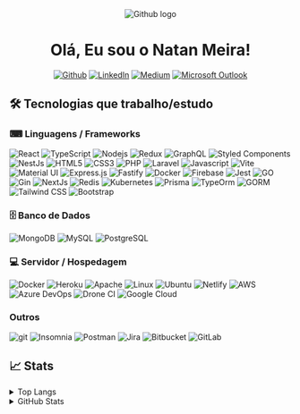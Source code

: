 <div align="center">
<img alt="Github logo"src="https://camo.githubusercontent.com/e15e75521862be103c834df436a8f9e075c945e5/68747470733a2f2f6d656469612e67697068792e636f6d2f6d656469612f6475334a336358797a686a3735494f6776412f67697068792e676966"/>

# Olá, Eu sou o Natan Meira!
<p>
<a href="https://github.com/natanmeira" target="_blank"><img alt="Github" src="https://img.shields.io/badge/GitHub-%2312100E.svg?&style=for-the-badge&logo=Github&logoColor=white" /></a> 
<a href="https://www.linkedin.com/in/natanmeira" target="_blank"><img alt="LinkedIn" src="https://img.shields.io/badge/linkedin-%230077B5.svg?&style=for-the-badge&logo=linkedin&logoColor=white" /></a> 
<a href="https://medium.com/@natan.libra" target="_blank"><img alt="Medium" src="https://img.shields.io/badge/medium-%2312100E.svg?&style=for-the-badge&logo=medium&logoColor=white" /></a>
<a href="mailto:natan.libra@hotmail.com" target="_blank"><img alt="Microsoft Outlook" src="https://img.shields.io/badge/Outlook-%230077B5.svg?&style=for-the-badge&logo=microsoft%20outlook&logoColor=white" /></a>
</p>

</div>

## 🛠 Tecnologias que trabalho/estudo

### ⌨ Linguagens / Frameworks
<p>
<img alt="React" src="https://img.shields.io/badge/-React-45b8d8?style=flat-square&logo=react&logoColor=white" />
<img alt="TypeScript" src="https://img.shields.io/badge/-TypeScript-007ACC?style=flat-square&logo=typescript&logoColor=white" />
<img alt="Nodejs" src="https://img.shields.io/badge/-Nodejs-43853d?style=flat-square&logo=Node.js&logoColor=white" />
<img alt="Redux" src="https://img.shields.io/badge/-Redux-764ABC?style=flat-square&logo=redux&logoColor=white" />
<img alt="GraphQL" src="https://img.shields.io/badge/-GraphQL-E10098?style=flat-square&logo=graphql&logoColor=white" />
<img alt="Styled Components" src="https://img.shields.io/badge/-Styled_Components-db7092?style=flat-square&logo=styled-components&logoColor=white" />
<img alt="NestJs" src="https://img.shields.io/badge/-NestJs-ea2845?style=flat-square&logo=nestjs&logoColor=white" />
<img alt="HTML5" src="https://img.shields.io/badge/-HTML5-E34F26?style=flat-square&logo=html5&logoColor=white" />
<img alt="CSS3" src="https://img.shields.io/badge/-CSS3-0076be?style=flat-square&logo=css3&logoColor=white" />
<img alt="PHP" src="https://img.shields.io/badge/-Php-0076be?style=flat-square&logo=Php&logoColor=white" />
<img alt="Laravel" src="https://img.shields.io/badge/-Laravel-FF2D20?style=flat-square&logo=Laravel&logoColor=white" />
<img alt="Javascript" src="https://img.shields.io/badge/-Javascript-F7DF1E?style=flat-square&logo=Javascript&logoColor=black" />
<img alt="Vite" src="https://img.shields.io/badge/Vite-B73BFE?style=flat-square&logo=vite&logoColor=FFD62E" />
<img alt="Material UI" src="https://img.shields.io/badge/Material%20UI-007FFF?style=flat-square&logo=mui&logoColor=white" />
<img alt="Express.js" src="https://img.shields.io/badge/Express.js-000000?style=flat-square&logo=express&logoColor=white" />
<img alt="Fastify" src="https://img.shields.io/badge/fastify-202020?style=flat-square&logo=fastify&logoColor=white" />
<img alt="Docker" src="https://img.shields.io/badge/Docker-2CA5E0?style=flat-square&logo=docker&logoColor=white" />
<img alt="Firebase" src="https://img.shields.io/badge/firebase-ffca28?style=flat-square&logo=firebase&logoColor=black" />
<img alt="Jest" src="https://img.shields.io/badge/Jest-C21325?style=flat-square&logo=jest&logoColor=white" />
<img alt="GO" src="https://img.shields.io/badge/Go-00aed8?style=flat-square&logo=Go&logoColor=white" />
<img alt="Gin" src="https://img.shields.io/badge/Gin-0f2442?style=flat-square&logo=Gin&logoColor=white" />
<img alt="NextJs" src="https://img.shields.io/badge/NextJs-000000?style=flat-square&logo=nextjs&logoColor=white" />
<img alt="Redis" src="https://img.shields.io/badge/Redis-dc382d?style=flat-square&logo=redis&logoColor=white" />
<img alt="Kubernetes" src="https://img.shields.io/badge/kubernetes-326ce5?&style=flat-square&logo=kubernetes&logoColor=white" />
<img alt="Prisma" src="https://img.shields.io/badge/Prisma-2d3748?&style=flat-square&logo=prisma&logoColor=white" />
<img alt="TypeOrm" src="https://img.shields.io/badge/TypeOrm-d13324?&style=flat-square&logo=typeorm&logoColor=white" />
<img alt="GORM" src="https://img.shields.io/badge/GORM-3f424a?&style=flat-square&logo=gorm&logoColor=white" />
<img alt="Tailwind CSS" src="https://img.shields.io/badge/Tailwind%20CSS-38bdf8?style=flat-square&logo=tailwind-css&logoColor=white" />
<img alt="Bootstrap" src="https://img.shields.io/badge/Bootstrap-6f2cf2?style=flat-square&logo=bootstrap&logoColor=white" />
</p>


### 🗄 Banco de Dados
<p>
  <img alt="MongoDB" src="https://img.shields.io/badge/-MongoDB-13aa52?style=flat-square&logo=mongodb&logoColor=white" />
  <img alt="MySQL" src="https://img.shields.io/badge/-MySQL-1e4c67?style=flat-square&logo=MySQL&logoColor=white" />
  <img alt="PostgreSQL" src="https://img.shields.io/badge/-PostgreeSQL-1e4c67?style=flat-square&logo=PostgreSQL&logoColor=white" />
</p>

### 💻 Servidor / Hospedagem
<p>
  <img alt="Docker" src="https://img.shields.io/badge/-Docker-46a2f1?style=flat-square&logo=docker&logoColor=white" />
  <img alt="Heroku" src="https://img.shields.io/badge/-Heroku-430098?style=flat-square&logo=heroku&logoColor=white" />
  <img alt="Apache" src="https://img.shields.io/badge/-Apache-D22128?style=flat-square&logo=Apache&logoColor=white" />
  <img alt="Linux" src="https://img.shields.io/badge/-Linux-FCC624?style=flat-square&logo=Apache&logoColor=white" />
  <img alt="Ubuntu" src="https://img.shields.io/badge/-Ubuntu-E95420?style=flat-square&logo=Ubuntu&logoColor=white" />
  <img alt="Netlify" src="https://img.shields.io/badge/-Netlify-00C7B7?style=flat-square&logo=Netlify&logoColor=white" />
  <img alt="AWS" src="https://img.shields.io/badge/AWS-146eb4?style=flat-square&logo=amazon-aws&logoColor=white" />
  <img alt="Azure DevOps" src="https://img.shields.io/badge/Azure%20DevOps-0078D7?style=flat-square&logo=azure-devops&logoColor=white" />
  <img alt="Drone CI" src="https://img.shields.io/badge/Drone%20CI-212121?style=flat-square&logo=drone&logoColor=white" />
  <img alt="Google Cloud" src="https://img.shields.io/badge/Google%20Cloud-4285F4?style=flat-square&logo=google-cloud&logoColor=white" />
</p>


### Outros
<p>
  <img alt="git" src="https://img.shields.io/badge/-Git-F05032?style=flat-square&logo=git&logoColor=white" />
  <img alt="Insomnia" src="https://img.shields.io/badge/-Insomnia-5849BE?style=flat-square&logo=insomnia&logoColor=white" />
  <img alt="Postman" src="https://img.shields.io/badge/-Postman-FF6C37?style=flat-square&logo=Postman&logoColor=white" />
  <img alt="Jira"	src="https://img.shields.io/badge/Jira-0052CC?style=flat-square&logo=Jira&logoColor=white" />
  <img alt="Bitbucket" src="https://img.shields.io/badge/Bitbucket-0052CC?style=flat-square&logo=bitbucket&logoColor=white" />
  <img alt="GitLab" src="https://img.shields.io/badge/GitLab-d64027?style=flat-square&logo=gitlab&logoColor=white" />
</p>


 




<!-- ## 📕 Tecnologias que estou estudando -->
## 📈 Stats
<details>
<summary> Top Langs </summary>

<div align="center"> 
<img src="https://github-readme-stats.vercel.app/api/top-langs/?username=natanmeira&hide=TeX&layout=compact" alt="Natan Meira Top Langs" />
</div>
</details>

<details>
<summary> GitHub Stats</summary>

<div align="center"> 
<img src="https://github-readme-stats.vercel.app/api?username=natanmeira&show_icons=true" alt="Natan Meira Github Stats" />
</div>
</details>

